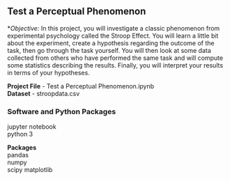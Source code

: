 ## Test a Perceptual Phenomenon  

**Objective:* In this project, you will investigate a classic phenomenon from experimental psychology called the Stroop Effect. You will learn a little bit about the experiment, create a hypothesis regarding the outcome of the task, then go through the task yourself. You will then look at some data collected from others who have performed the same task and will compute some statistics describing the results. Finally, you will interpret your results in terms of your hypotheses.    
  
**Project File** - Test a Perceptual Phenomenon.ipynb  
**Dataset** - stroopdata.csv  

### Software and Python Packages 
jupyter notebook  
python 3  

**Packages**  
pandas  
numpy  
scipy
matplotlib  

